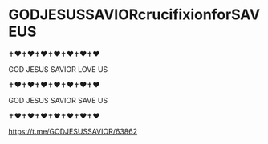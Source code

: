 # GODJESUSSAVIORcrucifixionforSAVEUS

✝️❤️✝️❤️✝️❤️✝️❤️✝️❤️✝️❤️✝️❤️

GOD JESUS SAVIOR LOVE US

✝️❤️✝️❤️✝️❤️✝️❤️✝️❤️✝️❤️✝️❤️

GOD JESUS SAVIOR SAVE US

✝️❤️✝️❤️✝️❤️✝️❤️✝️❤️✝️❤️✝️❤️

https://t.me/GODJESUSSAVIOR/63862
